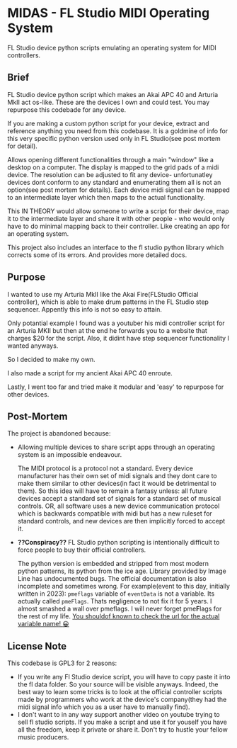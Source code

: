 # MIDAS - FL Studio MIDI Operating System
FL Studio device python scripts emulating an operating system for MIDI controllers.

## Brief
FL Studio device python script which makes an Akai APC 40 and Arturia MkII act os-like.
These are the devices I own and could test. You may repurpose this codebade for any device.

If you are making a custom python script for your device, extract and reference anything you
need from this codebase. It is a goldmine of info for this very specific python version
used only in FL Studio(see post mortem for detail).


Allows opening different functionalities through a main "window" like a desktop on a computer.
The display is mapped to the grid pads of a midi device. The resolution can be adjusted to fit
any device- unfortunatley devices dont conform to any standard and enumerating them all is
not an option(see post mortem for details). 
Each device midi signal can be mapped to an intermediate layer which then maps to the actual functionality.

This IN THEORY would allow someone to write a script for their device, map it to the intermediate layer
and share it with other people - who would only have to do minimal mapping back to their controller.
Like creating an app for an operating system.

This project also includes an interface to the fl studio python library which corrects some of its errors.
And provides more detailed docs.

## Purpose
I wanted to use my Arturia MkII like the Akai Fire(FLStudio Official controller), which is able to make drum 
patterns in the FL Studio step sequencer. Appently this info is not so easy to attain.

Only potantial example I found was a youtuber his midi controller script for an Arturia MKII but then
at the end he forwards you to a website that charges $20 for the script. Also, it didint have
step sequencer functionality I wanted anyways.

So I decided to make my own. 

I also made a script for my ancient Akai APC 40 enroute.

Lastly, I went too far and tried make it modular and 'easy' to repurpose for other devices.

## Post-Mortem 

The project is abandoned because:
- Allowing multiple devices to share script apps through an operating system is an impossible endeavour.
  
  The MIDI protocol is a protocol not a standard. Every device manufacturer has their own set of midi signals
  and they dont care to make them similar to other devices(in fact it would be detrimental to them).
  So this idea will have to remain a fantasy unless: all future devices accept a standard set of signals
  for a standard set of musical controls. OR, all software uses a new device communication protocol which
  is backwards compatible with midi but has a new ruleset for standard controls, and new devices are then
  implicitly forced to accept it.
- **??Conspiracy??** FL Studio python scripting is intentionally difficult to force people to buy their 
  official controllers.

  The python version is embedded and stripped from most modern python patterns, its python from the ice age.
  Library provided by Image Line has undocumented bugs. The official documentation is also incomplete 
  and sometimes wrong. For example(event to this day, initially written in 2023): `pmeflags` variable of
  `eventData` is not a variable. Its actually called `pmeFlags`. Thats negligence to not fix it for 5 years.
  I almost smashed a wall over pmeflags. I will never forget pme**F**lags for the rest of my life.
[You shouldof known to check the url for the actual variable name! :grinning:](https://www.image-line.com/fl-studio-learning/fl-studio-online-manual/html/midi_scripting.htm#pmeFlags)

## License Note
This codebase is GPL3 for 2 reasons:
  - If you write any Fl Studio device script, you will have to copy paste it into the fl data folder. So your source will be visible anyways. Indeed, the best way to learn some tricks is to look at the official controller scripts made by programmers who work at the device's company(they had the midi signal info which you as a user have to manually find).
  - I don't want to in any way support another video on youtube trying to sell fl studio scripts. If you make a script and use it for youself you have all the freedom, keep it private or share it. Don't try to hustle your fellow music producers.




